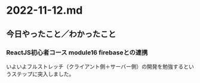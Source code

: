 # 2022-11-12.md

## 今日やったこと／わかったこと

### ReactJS初心者コース module16 firebaseとの連携

いよいよフルストレッチ（クライアント側＋サーバー側）の開発を勉強するというステップに突入しました。  
